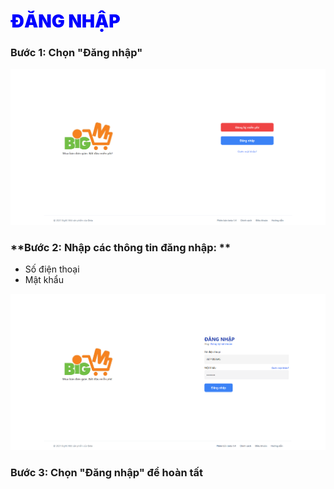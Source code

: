 # <span style= "color: blue; font-weight:900;">ĐĂNG NHẬP</span>

### **Bước 1: Chọn "Đăng nhập"**

![](../images/authh/home.png)

### **Bước 2: Nhập các thông tin đăng nhập: **

- Số điện thoại
- Mật khẩu

![](../images/authh/login.png)

### **Bước 3: Chọn "Đăng nhập" để hoàn tất**
